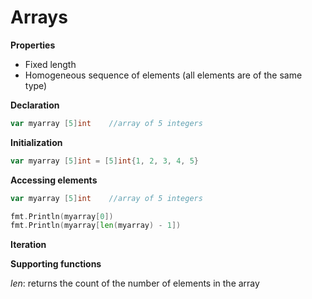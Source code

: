 # Arrays

**Properties**

* Fixed length
* Homogeneous sequence of elements (all elements are of the same type)

**Declaration**

```go
var myarray [5]int    //array of 5 integers
```

**Initialization**



```go
var myarray [5]int = [5]int{1, 2, 3, 4, 5}
```

**Accessing elements**

```go
var myarray [5]int    //array of 5 integers

fmt.Println(myarray[0])
fmt.Println(myarray[len(myarray) - 1])
```

**Iteration**



**Supporting functions**

*len*: returns the count of the number of elements in the array
